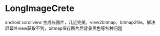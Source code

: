 # LongImageCrete
android scrollview 生成长图片，几近完美。view2bitmap，bitmap2file。解决屏幕外view获取不到，bitmap保存图片后背景黑色等各种问题
